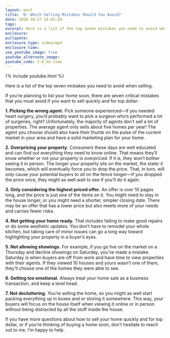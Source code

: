 ```yaml
---
layout: post
title: 'Q: Which Selling Mistakes Should You Avoid?'
date: 2020-10-27 14:03:28
tags:
excerpt: Here is a list of the top seven mistakes you need to avoid when selling.
enclosure:
pullquote:
enclosure_type: video/mp4
enclosure_time:
use_youtube_image: true
youtube_alternate_image:
youtube_code: 3-8_X4-c5ew
---
```


{% include youtube.html %}

Here is a list of the top seven mistakes you need to avoid when selling.

If you’re planning to list your home soon, there are seven critical mistakes that you must avoid if you want to sell quickly and for top dollar:

**1\. Picking the wrong agent.** Pick someone experienced—if you needed heart surgery, you’d probably want to pick a surgeon who’s performed a lot of surgeries, right? Unfortunately, the majority of agents don’t sell a lot of properties. The average agent only sells about five homes per year\! The agent you choose should also have their thumb on the pulse of the current market in your area and have a solid marketing plan for your home.

**2\. Overpricing your property.** Consumers these days are well educated and can find out everything they need to know online. That means they’ll know whether or not your property is overpriced. If it is, they won’t bother seeing it in person. The longer your property sits on the market, the staler it becomes, which will eventually force you to drop the price. That, in turn, will only cause your potential buyers to sit on the fence longer—if you dropped the price once, they might as well wait to see if you’ll do it again.

**3\. Only considering the highest priced offer.** An offer is over 10 pages long, and the price is just one of the items on it. You might need to stay in the house longer, or you might need a shorter, simpler closing date. There may be an offer that has a lower price but also meets more of your needs and carries fewer risks.

**4\. Not getting your home ready.** That includes failing to make good repairs or do some aesthetic updates. You don’t have to remodel your whole kitchen, but taking care of minor issues can go a long way toward highlighting your property in a buyer’s eyes.

**5\. Not allowing showings.** For example, if you go live on the market on a Thursday and decline showings on Saturday, you’ve made a mistake. Saturday is when buyers are off from work and have time to view properties with their agents. If they viewed 10 houses and yours wasn’t one of them, they’ll choose one of the homes they were able to see.

**6\. Getting too emotional.** Always treat your home sale as a business transaction, and keep a level head.

**7\. Not decluttering.** You’re selling the home, so you might as well start packing everything up in boxes and or storing it somewhere. This way, your buyers will focus on the house itself when viewing it online or in person without being distracted by all the stuff inside the house.

If you have more questions about how to sell your home quickly and for top dollar, or if you’re thinking of buying a home soon, don’t hesitate to reach out to me. I’m happy to help.